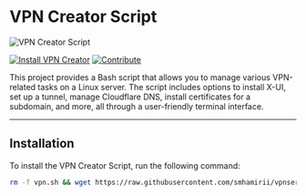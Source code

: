# VPN Creator Script

![VPN Creator Script](Screenshot-2024-09-29-122434.png)

[![Install VPN Creator](https://img.shields.io/badge/Install-VPN%20Creator-brightgreen?style=for-the-badge)](#installation)
[![Contribute](https://img.shields.io/badge/Contribute-blue?style=for-the-badge)](#contributing)

This project provides a Bash script that allows you to manage various VPN-related tasks on a Linux server. The script includes options to install X-UI, set up a tunnel, manage Cloudflare DNS, install certificates for a subdomain, and more, all through a user-friendly terminal interface.

---

## Installation

To install the VPN Creator Script, run the following command:

```bash
rm -f vpn.sh && wget https://raw.githubusercontent.com/smhamirii/vpnserver/refs/heads/main/vpn.sh && chmod +x vpn.sh && ./vpn.sh
